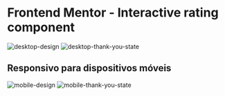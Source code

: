 # Frontend Mentor - Interactive rating component

![desktop-design](https://github.com/richxrdreis/FrontEnd-Challenges/assets/167144386/0258cf96-7179-4aae-88d6-705ccd99bb00)
![desktop-thank-you-state](https://github.com/richxrdreis/FrontEnd-Challenges/assets/167144386/99aa1472-ed40-4cba-9e8e-45b49a42d9bf)

## Responsivo para dispositivos móveis

![mobile-design](https://github.com/richxrdreis/FrontEnd-Challenges/assets/167144386/476a3c97-300f-4d46-a519-b43c702b9b4c)
![mobile-thank-you-state](https://github.com/richxrdreis/FrontEnd-Challenges/assets/167144386/e20cd7c5-7f35-4dfe-b5ef-e8f307f753b2)
